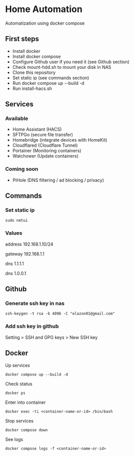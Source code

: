 # Home Automation
Automatization using docker compose

## First steps
- Install docker
- Install docker compose
- Configure Github user if you need it (see Github section)
- Check mount-hdd.sh to mount your disk in NAS
- Clone this repository
- Set static ip (see commands section)
- Run docker compose up --build -d
- Run install-hacs.sh

## Services
### Available
- Home Assistant (HACS)
- SFTPGo (secure file transfer)
- Homebridge (integrate devices with HomeKit)
- Cloudflared (Cloudflare Tunnel)
- Portainer (Monitoring containers)
- Watchower (Update containers)

### Coming soon
- PiHole (DNS filtering / ad blocking / privacy)

## Commands
### Set static ip
```
sudo nmtui
```
### Values
address 192.168.1.10/24

gateway 192.168.1.1

dns 1.1.1.1

dns 1.0.0.1

## Github
### Generate ssh key in nas
```
ssh-keygen -t rsa -b 4096 -C "elazon01@gmail.com"
```

### Add ssh key in github
Setting > SSH and GPG keys > New SSH key

## Docker
Up services
```
docker compose up --build -d
```
Check status
```
docker ps
```
Enter into container
```
docker exec -ti <container-name-or-id> /bin/bash
```
Stop services
```
docker compose down
```
See logs
```
docker compose logs -f <container-name-or-id>
```
